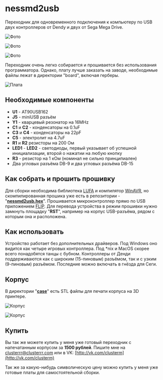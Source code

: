 # nessmd2usb
Переходник для одновременного подключения к компьютеру по USB двух контроллеров от Dendy и двух от Sega Mega Drive.

![Фото](images/photo.jpg)

![Фото](images/photo2.jpg)

![Фото](images/photo3.jpg)

Переходник очень легко собирается и прошивается без использования программатора. Однако, плату лучше заказать на заводе, необходимые файлы лежат в директории "board", включая герберы.

![Плата](images/board_3d.png)


## Необходимые компоненты

- **U1** - AT90USB162
- **J5** - miniUSB разъём
- **Y1** - кварцевый резонатор на 16MHz
- **C1** и **C2** - конденсаторы на 0.1uF
- **C3** и **C4** - конденсаторы на 22pF
- **C5** - электролит на 4.7uF
- **R1** и **R2** резисторы на 200 Ом
- **LED1** - **LED2** - светодиоды, первый указывает об успешной инициализации, второй о нажатии на любую кнопку
- **R3** - резистор на 1 кОм (номинал не сильно принципиален)
- Два угловых разъёма DB-9 и два угловых разъёма DB-15


## Как собрать и прошить прошивку

Для сборки необходима библиотека [LUFA](http://www.fourwalledcubicle.com/LUFA.php) и компилятор [WinAVR](http://winavr.sourceforge.net/), но скомпилированная прошика уже есть в репозитории - "**[nessmd2usb.hex](nessmd2usb.hex)**".
Прошивается микроконтроллер прямо по USB приложением [FLIP](http://www.atmel.com/tools/FLIP.aspx). Для перевода устройства в режим прошивки нужно замкнуть площадку "**RST**", например на корпус USB-разъёма, рядом с которым она и расположена.


## Как использовать

Устройство работает без дополнительных драйверов. Под Windows оно видится как четыре игровых контроллера. Под *nix и MacOS скорее всего понадобятся танцы с бубном.
Контроллеры от Денди поддерживаются как с широким (15-пиновым) разъёмом, так и с узким (9-пиновым) разъёмом. Последние можно включать в гнёзда для Сеги.

## Корпус

В директории "**[case](case)**" есть STL файлы для печати корпуса на 3D принтере.

![Корпус](images/case.png)

![Корпус](images/incase.jpg)

## Купить

Вы так же можете купить у меня уже готовый переходник с напечатанным корпусом за **1500 рублей**. Пишите мне на clusterrr@clusterrr.com или в VK: [http://vk.com/clusterm](http://vk.com/clusterm)

Так же за какую-нибудь символическую цену можно купить у меня уже готовые платы для самостоятельной сборки.
